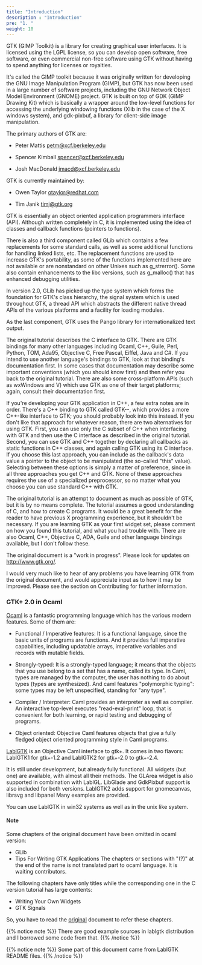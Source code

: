 ```yaml
---
title: "Introduction"
description : "Introduction"
pre: "1. "
weight: 10
---
```


GTK (GIMP Toolkit) is a library for creating graphical user interfaces. It is licensed using the LGPL license, so you can develop open software, free software, or even commercial non-free software using GTK without having to spend anything for licenses or royalties.

It's called the GIMP toolkit because it was originally written for developing the GNU Image Manipulation Program (GIMP), but GTK has now been used in a large number of software projects, including the GNU Network Object Model Environment (GNOME) project. GTK is built on top of GDK (GIMP Drawing Kit) which is basically a wrapper around the low-level functions for accessing the underlying windowing functions (Xlib in the case of the X windows system), and gdk-pixbuf, a library for client-side image manipulation.

The primary authors of GTK are:

- Peter Mattis petm@xcf.berkeley.edu

- Spencer Kimball spencer@xcf.berkeley.edu

- Josh MacDonald jmacd@xcf.berkeley.edu

GTK is currently maintained by:

- Owen Taylor otaylor@redhat.com

- Tim Janik timj@gtk.org

GTK is essentially an object oriented application programmers interface (API). Although written completely in C, it is implemented using the idea of classes and callback functions (pointers to functions).

There is also a third component called GLib which contains a few replacements for some standard calls, as well as some additional functions for handling linked lists, etc. The replacement functions are used to increase GTK's portability, as some of the functions implemented here are not available or are nonstandard on other Unixes such as g_strerror(). Some also contain enhancements to the libc versions, such as g_malloc() that has enhanced debugging utilities.

In version 2.0, GLib has picked up the type system which forms the foundation for GTK's class hierarchy, the signal system which is used throughout GTK, a thread API which abstracts the different native thread APIs of the various platforms and a facility for loading modules.

As the last component, GTK uses the Pango library for internationalized text output.

The original tutorial describes the C interface to GTK. There are GTK bindings for many other languages including Ocaml, C++, Guile, Perl, Python, TOM, Ada95, Objective C, Free Pascal, Eiffel, Java and C#. If you intend to use another language's bindings to GTK, look at that binding's documentation first. In some cases that documentation may describe some important conventions (which you should know first) and then refer you back to the original tutorial. There are also some cross-platform APIs (such as wxWindows and V) which use GTK as one of their target platforms; again, consult their documentation first.

If you're developing your GTK application in C++, a few extra notes are in order. There's a C++ binding to GTK called GTK--, which provides a more C++-like interface to GTK; you should probably look into this instead. If you don't like that approach for whatever reason, there are two alternatives for using GTK. First, you can use only the C subset of C++ when interfacing with GTK and then use the C interface as described in the original tutorial. Second, you can use GTK and C++ together by declaring all callbacks as static functions in C++ classes, and again calling GTK using its C interface. If you choose this last approach, you can include as the callback's data value a pointer to the object to be manipulated (the so-called "this" value). Selecting between these options is simply a matter of preference, since in all three approaches you get C++ and GTK. None of these approaches requires the use of a specialized preprocessor, so no matter what you choose you can use standard C++ with GTK.

The original tutorial is an attempt to document as much as possible of GTK, but it is by no means complete. The tutorial assumes a good understanding of C, and how to create C programs. It would be a great benefit for the reader to have previous X programming experience, but it shouldn't be necessary. If you are learning GTK as your first widget set, please comment on how you found this tutorial, and what you had trouble with. There are also Ocaml, C++, Objective C, ADA, Guile and other language bindings available, but I don't follow these.

The original document is a "work in progress". Please look for updates on http://www.gtk.org/.

I would very much like to hear of any problems you have learning GTK from the original document, and would appreciate input as to how it may be improved. Please see the section on Contributing for further information.

### GTK+ 2.0 in Ocaml

[Ocaml](http://ocaml.org/) is a fantastic programming language which has the various modern features. Some of them are:

- Functional / Imperative features: It is a functional language, since the basic units of programs are functions. And it provides full imperative capabilities, including updatable arrays, imperative variables and records with mutable fields.

- Strongly-typed: It is a strongly-typed language; it means that the objects that you use belong to a set that has a name, called its type. In Caml, types are managed by the computer, the user has nothing to do about types (types are synthesized). And caml features "polymorphic typing": some types may be left unspecified, standing for "any type".

- Compiler / Interpreter: Caml provides an interpreter as well as compiler. An interactive top-level executes "read-eval-print" loop, that is convenient for both learning, or rapid testing and debugging of programs.

- Object oriented: Objective Caml features objects that give a fully fledged object oriented programming style in Caml programs.

[LablGTK](http://lablgtk.forge.ocamlcore.org/) is an Objective Caml interface to gtk+. It comes in two flavors: LablGTK1 for gtk+-1.2 and LablGTK2 for gtk+-2.0 to gtk+-2.4.

It is still under development, but already fully functional. All widgets (but one) are available, with almost all their methods. The GLArea widget is also supported in combination with LablGL. LibGlade and GdkPixbuf support is also included for both versions. LablGTK2 adds support for gnomecanvas, librsvg and libpanel Many examples are provided.

You can use LablGTK in win32 systems as well as in the unix like system.


#### Note

Some chapters of the original document have been omitted in ocaml version:

- GLib
- Tips For Writing GTK Applications
The chapters or sections with "(?)" at the end of the name is not translated part to ocaml language. It is waiting contributors.

The following chapters have only titles while the corresponding one in the C version tutorial has large contents:

- Writing Your Own Widgets
- GTK Signals

So, you have to read the [original](https://www.gtk.org/tutorial/) document to refer these chapters.


{{% notice note %}}
There are good example sources in lablgtk distribution and I borrowed some code from that.
{{% /notice %}}

{{% notice note %}}
Some part of this document came from LablGTK README files.
{{% /notice %}}

